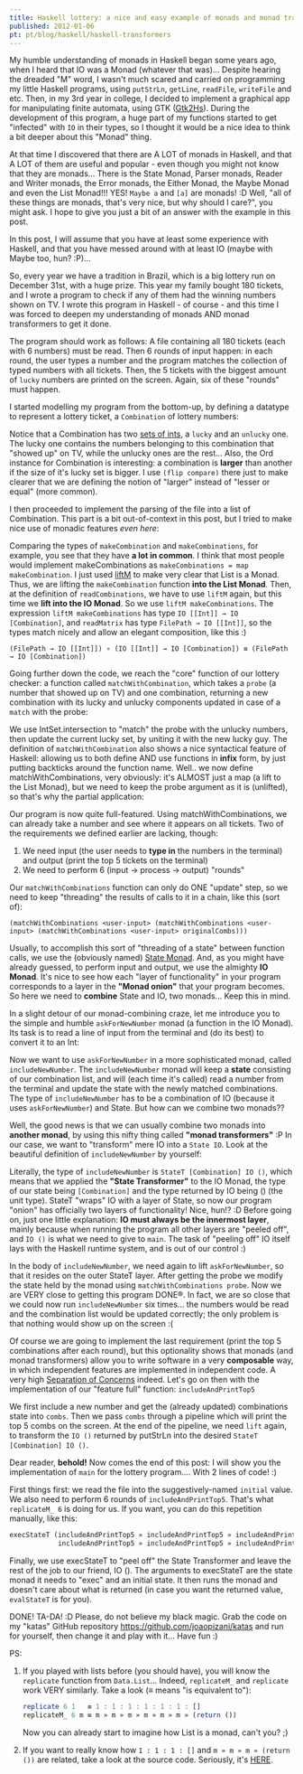 ```yaml
---
title: Haskell lottery: a nice and easy example of monads and monad transformers
published: 2012-01-06
pt: pt/blog/haskell/haskell-transformers
---
```


My humble understanding of monads in Haskell began some years ago, when I heard that IO was a Monad (whatever that was)...
Despite hearing the dreaded "M" word, I wasn't much scared and carried on programming my little Haskell programs,
using `putStrLn`, `getLine`, `readFile`, `writeFile` and etc.
Then, in my 3rd year in college, I decided to implement a graphical app for manipulating finite automata, using GTK ([Gtk2Hs][1]).
During the development of this program, a huge part of my functions started to get "infected" with `IO` in their types,
so I thought it would be a nice idea to think a bit deeper about this "Monad" thing.

At that time I discovered that there are A LOT of monads in Haskell,
and that A LOT of them are useful and popular - even though you might not know that they are monads...
There is the State Monad, Parser monads, Reader and Writer monads, the Error monads, the Either Monad, the Maybe Monad and even the List Monad!!!
YES! `Maybe a` and `[a]` are monads! :D 
Well, "all of these things are monads, that's very nice, but why should I care?", you might ask.
I hope to give you just a bit of an answer with the example in this post.

<!--more-->

In this post, I will assume that you have at least some experience with Haskell,
and that you have messed around with at least IO (maybe with Maybe too, hun? :P)...

So, every year we have a tradition in Brazil, which is a big lottery run on December 31st, with a huge prize.
This year my family bought 180 tickets, and I wrote a program to check if any of them had the winning numbers shown on TV.
I wrote this program in Haskell - of course - and this time I was forced to deepen my understanding of monads AND monad transformers to get it done.

The program should work as follows: A file containing all 180 tickets (each with 6 numbers) must be read.
Then 6 rounds of input happen: in each round, the user types a number and the program matches the collection of typed numbers with all tickets.
Then, the 5 tickets with the biggest amount of `lucky` numbers are printed on the screen.
Again, six of these "rounds" must happen.

I started modelling my program from the bottom-up, by defining a datatype to represent a lottery ticket, a `Combination` of lottery numbers:

<script src="http://gist-it.appspot.com/github/joaopizani/katas/blob/blog-05-2012/HaskellLottery/Main.hs?footer=0&slice=9:20"></script>

Notice that a Combination has two [sets of ints][2], a `lucky` and an `unlucky` one.
The lucky one contains the numbers belonging to this combination that "showed up" on TV, while the unlucky ones are the rest...
Also, the Ord instance for Combination is interesting: a combination is **larger** than another if the size of it's lucky set is bigger.
I use `(flip compare)` there just to make clearer that we are defining the notion of "larger" instead of "lesser or equal" (more common).

I then proceeded to implement the parsing of the file into a list of Combination.
This part is a bit out-of-context in this post, but I tried to make nice use of monadic features _even here_:

<script src="http://gist-it.appspot.com/github/joaopizani/katas/blob/blog-05-2012/HaskellLottery/Main.hs?footer=0&slice=22:34"></script>

Comparing the types of `makeCombination` and `makeCombinations`, for example, you see that they have **a lot in common**.
I think that most people would implement makeCombinations as `makeCombinations = map makeCombination`.
I just used [liftM][3] to make very clear that List is a Monad.
Thus, we are lifting the `makeCombination` function **into the List Monad**.
Then, at the definition of `readCombinations`, we have to use `liftM` again, but this time we **lift into the IO Monad**.
So we use `liftM makeCombinations`. The expression `liftM makeCombinations` has type `IO [[Int]] → IO [Combination]`,
and `readMatrix` has type `FilePath → IO [[Int]]`, so the types match nicely and allow an elegant composition, like this :)

    (FilePath → IO [[Int]]) ∘ (IO [[Int]] → IO [Combination]) ≡ (FilePath → IO [Combination])

Going further down the code, we reach the "core" function of our lottery checker:
a function called `matchWithCombination`, which takes a `probe` (a number that showed up on TV) and one combination,
returning a new combination with its lucky and unlucky components updated in case of a `match` with the probe:

<script src="http://gist-it.appspot.com/github/joaopizani/katas/blob/blog-05-2012/HaskellLottery/Main.hs?footer=0&slice=36:40"></script>

We use IntSet.intersection to "match" the probe with the unlucky numbers, then update the current lucky set, by uniting it with the new lucky guy.
The definition of `matchWithCombination` also shows a nice syntactical feature of Haskell:
allowing us to both define AND use functions in **infix** form, by just putting backticks around the function name.
Well.. we now define matchWithCombinations, very obviously: it's ALMOST just a map (a lift to the List Monad),
but we need to keep the probe argument as it is (unlifted), so that's why the partial application:

<script src="http://gist-it.appspot.com/github/joaopizani/katas/blob/blog-05-2012/HaskellLottery/Main.hs?footer=0&slice=41:43"></script>

Our program is now quite full-featured.
Using matchWithCombinations, we can already take a number and see where it appears on all tickets.
Two of the requirements we defined earlier are lacking, though:

  1. We need input (the user needs to **type in** the numbers in the terminal) and output (print the top 5 tickets on the terminal)
  2. We need to perform 6 (input → process → output) "rounds"

Our `matchWithCombinations` function can only do ONE "update" step,
so we need to keep "threading" the results of calls to it in a chain, like this (sort of):

    (matchWithCombinations <user-input> (matchWithCombinations <user-input> (matchWithCombinations <user-input> originalCombs)))

Usually, to accomplish this sort of "threading of a state" between function calls, we use the (obviously named) [State Monad][4].
And, as you might have already guessed, to perform input and output, we use the almighty **IO Monad**.
It's nice to see how each "layer of functionality" in your program corresponds to a layer in the **"Monad onion"** that your program becomes.
So here we need to **combine** State and IO, two monads... Keep this in mind.

In a slight detour of our monad-combining craze, let me introduce you to the simple and humble `askForNewNumber` monad (a function in the IO Monad).
Its task is to read a line of input from the terminal and (do its best) to convert it to an Int:

<script src="http://gist-it.appspot.com/github/joaopizani/katas/blob/blog-05-2012/HaskellLottery/Main.hs?footer=0&slice=45:47"></script>

Now we want to use `askForNewNumber` in a more sophisticated monad, called `includeNewNumber`.
The `includeNewNumber` monad will keep a **state** consisting of our combination list,
and will (each time it's called) read a number from the terminal and update the state with the newly matched combinations.
The type of `includeNewNumber` has to be a combination of IO (because it uses `askForNewNumber`) and State. But how can we combine two monads??

Well, the good news is that we can usually combine two monads into **another monad**, by using this nifty thing called **"monad transformers"** :P
In our case, we want to "transform" mere IO into a `State IO`.
Look at the beautiful definition of `includeNewNumber` by yourself:

<script src="http://gist-it.appspot.com/github/joaopizani/katas/blob/blog-05-2012/HaskellLottery/Main.hs?footer=0&slice=48:53"></script>

Literally, the type of `includeNewNumber` is `StateT [Combination] IO ()`, which means that we applied the **"State Transformer"** to the IO Monad,
the type of our state being `[Combination]` and the type returned by IO being () (the unit type).
StateT "wraps" IO with a layer of State, so now our program "onion" has officially two layers of functionality!
Nice, hun!? :D Before going on, just one little explanation: **IO must always be the innermost layer**,
mainly because when running the program all other layers are "peeled off", and `IO ()` is what we need to give to `main`.
The task of "peeling off" IO itself lays with the Haskell runtime system, and is out of our control :)

In the body of `includeNewNumber`, we need again to lift `askForNewNumber`, so that it resides on the outer StateT layer.
After getting the probe we modify the state held by the monad using `matchWithCombinations probe`.
Now we are VERY close to getting this program DONE®. In fact, we are so close that we could now run `includeNewNumber` six times...
the numbers would be read and the combination list would be updated correctly; the only problem is that nothing would show up on the screen :(

Of course we are going to implement the last requirement (print the top 5 combinations after each round), but this optionality shows that monads
(and monad transformers) allow you to write software in a very **composable** way, in which independent features are implemented in independent code.
A very high [Separation of Concerns][5] indeed.
Let's go on then with the implementation of our "feature full" function: `includeAndPrintTop5`

<script src="http://gist-it.appspot.com/github/joaopizani/katas/blob/blog-05-2012/HaskellLottery/Main.hs?footer=0&slice=54:58"></script>

We first include a new number and get the (already updated) combinations state into `combs`.
Then we pass `combs` through a pipeline which will print the top 5 combs on the screen.
At the end of the pipeline, we need `lift` again, to transform the `IO ()` returned by putStrLn into the desired `StateT [Combination] IO ()`.

Dear reader, **behold!** Now comes the end of this post:
I will show you the implementation of `main` for the lottery program....
With 2 lines of code! :)

<script src="http://gist-it.appspot.com/github/joaopizani/katas/blob/blog-05-2012/HaskellLottery/Main.hs?footer=0&slice=60:63"></script>

First things first: we read the file into the suggestively-named `initial` value.
We also need to perform 6 rounds of `includeAndPrintTop5`. That's what `replicateM_ 6` is doing for us.
If you want, you can do this repetition manually, like this:

```haskell
execStateT (includeAndPrintTop5 » includeAndPrintTop5 » includeAndPrintTop5 »
            includeAndPrintTop5 » includeAndPrintTop5 » includeAndPrintTop5 » return ()) initial
```

Finally, we use execStateT to "peel off" the State Transformer and leave the rest of the job to our friend, IO ().
The arguments to execStateT are the state monad it needs to "exec" and an initial state.
It then runs the monad and doesn't care about what is returned (in case you want the returned value, `evalStateT` is for you).

DONE! TA-DA! :D
Please, do not believe my black magic.
Grab the code on my "katas" GitHub repository <https://github.com/joaopizani/katas> and run for yourself, then change it and play with it...
Have fun :)

PS:

1. If you played with lists before (you should have), you will know the `replicate` function from `Data.List`...
   Indeed, `replicateM_` and `replicate` work VERY similarly. Take a look (≡ means "is equivalent to"):

    ```haskell
    replicate 6 1   ≡ 1 : 1 : 1 : 1 : 1 : 1 : []
    replicateM_ 6 m ≡ m » m » m » m » m » m » (return ())
    ```

   Now you can already start to imagine how List is a monad, can't you? ;)

2. If you want to really know how `1 : 1 : 1 : []` and `m » m » m » (return ())` are related, take a look at the source code.
   Seriously, it's [HERE][6].


[1]: <http://projects.haskell.org/gtk2hs/>
[2]: <http://hackage.haskell.org/packages/archive/containers/0.4.2.0/doc/html/Data-IntSet.html>
[3]: <http://www.haskell.org/ghc/docs/latest/html/libraries/base/Control-Monad.html#g:7>
[4]: <http://www.haskell.org/haskellwiki/State_Monad>
[5]: <http://en.wikipedia.org/wiki/Separation_of_concerns>
[6]: <http://www.haskell.org/ghc/docs/latest/html/libraries/base/src/Control-Monad.html#sequence_>
